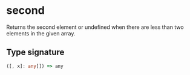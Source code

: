 # second

Returns the second element or undefined when there are less than two elements in the given array.

## Type signature

<!-- prettier-ignore-start -->
```typescript
([, x]: any[]) => any
```
<!-- prettier-ignore-end -->
